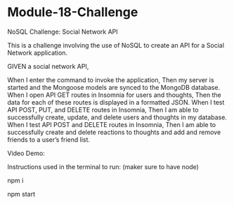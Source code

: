 # Module-18-Challenge

NoSQL Challenge: Social Network API

This is a challenge involving the use of NoSQL to create an API for a Social Network application.

GIVEN a social network API,

When I enter the command to invoke the application, Then my server is started and the Mongoose models are synced to the MongoDB database.
When I open API GET routes in Insomnia for users and thoughts, Then the data for each of these routes is displayed in a formatted JSON.
When I test API POST, PUT, and DELETE routes in Insomnia, Then I am able to successfully create, update, and delete users and thoughts in my database.
When I test API POST and DELETE routes in Insomnia, Then I am able to successfully create and delete reactions to thoughts and add and remove friends to a user’s friend list.

Video Demo:

Instructions used in the terminal to run: (maker sure to have node)

npm i

npm start
